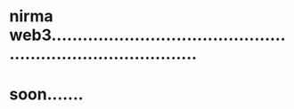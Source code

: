 # nirma web3.................................................................................
# soon.......
